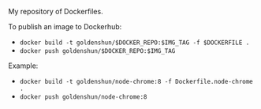 My repository of Dockerfiles.

To publish an image to Dockerhub:
- `docker build -t goldenshun/$DOCKER_REPO:$IMG_TAG -f $DOCKERFILE .`
- `docker push goldenshun/$DOCKER_REPO:$IMG_TAG`

Example:
- `docker build -t goldenshun/node-chrome:8 -f Dockerfile.node-chrome .`
- `docker push goldenshun/node-chrome:8`
